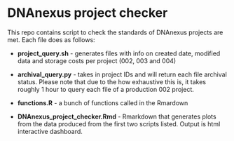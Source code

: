 # DNAnexus project checker

This repo contains script to check the standards of DNAnexus projects are met. Each file does as follows:

- **project_query.sh** - generates files with info on created date, modified data and storage costs per project (002, 003 and 004)

- **archival_query.py** - takes in project IDs and will return each file archival status. Please note that due to the how exhaustive this is, it takes roughly 1 hour to query each file of a production 002 project.

- **functions.R** - a bunch of functions called in the Rmardown

- **DNAnexus_project_checker.Rmd** - Rmarkdown that generates plots from the data produced from the first two scripts listed. Output is html interactive dashboard.



